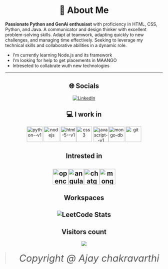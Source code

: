 <div align="center">
  
# 👋 About Me
</div>

**Passionate Python and GenAi enthusiast** with proficiency in HTML, CSS, Python, and Java. A communicator and design thinker with excellent problem-solving skills. Adapt at teamwork, adapting quickly to new challenges, and managing time effectively. Seeking to leverage my technical skills and collaborative abilities in a dynamic role.
- I'm currently learning Node.js and its framework
- I'm looking for help to get placements in MAANGO
- Intreseted to collabrate wuth new technologies
  
---
<div align="center">
  
## 🌐 Socials
[![LinkedIn](https://img.shields.io/badge/LinkedIn-%230077B5.svg?logo=linkedin&logoColor=white)](https://www.linkedin.com/in/ajay-chakravarthi/) 



## 💻 I work in
<img height="50" width="50" src="https://img.icons8.com/color/48/python--v1.png" alt="python--v1"/> <img width="50" height="50" src="https://img.icons8.com/color/48/nodejs.png" alt="nodejs"/>
<img width="50" height="50" src="https://img.icons8.com/color/48/html-5--v1.png" alt="html-5--v1"/><img width="50" height="50" src="https://img.icons8.com/color/48/css3.png" alt="css3"/>
<img width="50" height="50" src="https://img.icons8.com/color/48/javascript--v1.png" alt="javascript--v1"/><img width="50" height="50" src="https://img.icons8.com/color/48/mongo-db.png" alt="mongo-db"/>
<img width="50" height="50" src="https://img.icons8.com/color/48/git.png" alt="git"/>

## Intrested in 
<img width="50" height="50" src="https://img.icons8.com/color/48/opencv.png" alt="opencv"/><img width="50" height="50" src="https://img.icons8.com/color/48/angularjs.png" alt="angularjs"/><img width="50" height="50" src="https://img.icons8.com/fluency/48/chatgpt--v2.png" alt="chatgpt--v2"/><img width="50" height="50" src="https://img.icons8.com/color/48/mongo-db.png" alt="mongo-db"/>
---
## Workspaces
![LeetCode Stats](https://leetcard.jacoblin.cool/ajay_chakii?theme=dark&font=Coda%20Caption&ext=heatmap)
---
## Visitors count
![](https://komarev.com/ghpvc/?username=your-github-Ajaychaki2004&color=brightgreen)

 <blockquote style="font-style: italic; font-size: 2.2em; margin: 20px 0; color: #555;">
    Copyright @ Ajay chakravarthi
  </blockquote>
</div>
